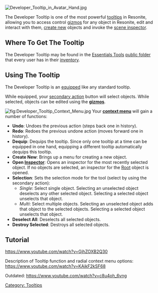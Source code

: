 ![](Developer_Tooltip_in_Avatar_Hand.jpg "Developer_Tooltip_in_Avatar_Hand.jpg")

The Developer Tooltip is one of the most powerful
[tooltips](Common_Tooltips "wikilink") in Resonite, allowing you to
access control [gizmos](Gizmo "wikilink") for any object in Resonite,
edit and interact with them, [create new](Create_New_Wizard "wikilink")
objects and invoke the [scene inspector](Scene_Inspector "wikilink").

## Where To Get The Tooltip

The Developer Tooltip may be found in the [Essentials
Tools](Inventory#Essentials_Tools "wikilink") [public
folder](Public_Folders "wikilink") that every user has in their
[inventory](inventory "wikilink").

## Using The Tooltip

The Developer Tooltip is an [equipped](Equip "wikilink") like any
standard tooltip.

While equipped, your [secondary action](Basic_Controls "wikilink")
button will select objects. While selected, objects can be edited using
the **[gizmos](Gizmo "wikilink")**.

![](Developer_Tooltip_Context_Menu.jpg "fig:Developer_Tooltip_Context_Menu.jpg")
Your **[context menu](Context_Menu "wikilink")** will gain a number of
functions:

-   **Undo**: Undoes the previous action (steps back one in history).
-   **Redo**: Redoes the previous undone action (moves forward one in
    history).
-   **Dequip**: Dequips the tooltip. Since only one tooltip at a time
    can be equipped in one hand, equipping a different tooltip
    automatically dequips this tooltip.
-   **Create New**: Brings up a menu for creating a new object.
-   **Open [Inspector](Scene_Inspector "wikilink")**: Opens an inspector
    for the most recently selected object. If no objects are selected,
    an inspector for the [Root](Root "wikilink") object is opened.
-   **Selection**: Sets the selection mode for the tool (select by using
    the secondary action):
    -   *Single*: Select single object. Selecting an unselected object
        deselects any other selected object. Selecting a selected object
        unselects that object.
    -   *Multi*: Select multiple objects. Selecting an unselected object
        adds that object to the selected objects. Selecting a selected
        object unselects that object.
-   **Deselect All**: Deselects all selected objects.
-   **Destroy Selected**: Destroys all selected objects.

## Tutorial

<youtube><https://www.youtube.com/watch?v=GjhZOXB2Q30></youtube>

Description of Tooltip function and radial context menu options:
<youtube><https://www.youtube.com/watch?v=KAikF2kSF68></youtube>

Outdated:
<youtube><https://www.youtube.com/watch?v=c8u4oh_6vng></youtube>

[Category: Tooltips](Category:_Tooltips "wikilink")